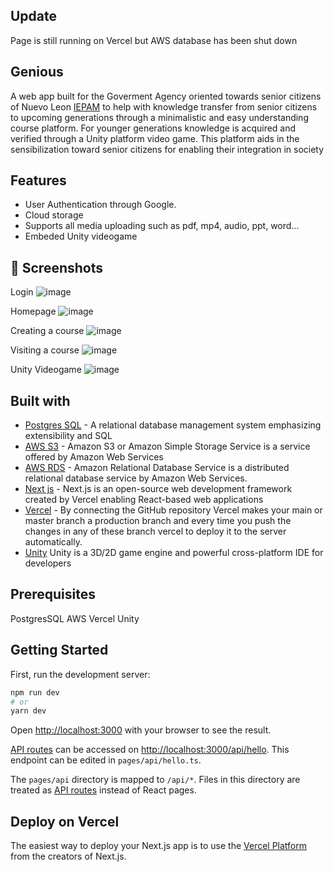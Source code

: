 ## Update
Page is still running on Vercel but AWS database has been shut down

## Genious
A web app built for the Goverment Agency oriented towards senior citizens of Nuevo Leon [IEPAM](https://www.nl.gob.mx/iepam) to help with knowledge transfer from senior citizens to upcoming generations through a minimalistic and easy understanding course platform. For younger generations knowledge is acquired and verified through a Unity platform video game. This platform aids in the sensibilization toward senior citizens for enabling their integration in society

## Features
- User Authentication through Google. 
- Cloud storage
- Supports all media uploading such as pdf, mp4, audio, ppt, word...
- Embeded Unity videogame

## 📸  Screenshots
Login
![image](https://user-images.githubusercontent.com/78885738/197819895-7ce7eae6-c121-46be-8902-f317ead9b748.png)

Homepage
![image](https://user-images.githubusercontent.com/78885738/197819622-eee08077-965e-4fdc-8b54-5a14bf4b6f87.png)

Creating a course
![image](https://user-images.githubusercontent.com/78885738/197819703-139417e1-a865-4771-8b1e-9f432bb5bcf1.png)

Visiting a course
![image](https://user-images.githubusercontent.com/78885738/197825194-2a95a454-4f40-4ced-9cb4-480a2934a72b.png)

Unity Videogame
![image](https://user-images.githubusercontent.com/78885738/197824512-8b4b3128-b6f4-44b8-adb1-fb34bcac1b5e.png)

## Built with
- [Postgres SQL](https://www.postgresql.org/) - A relational database management system emphasizing extensibility and SQL
- [AWS S3](https://aws.amazon.com/es/) - Amazon S3 or Amazon Simple Storage Service is a service offered by Amazon Web Services
- [AWS RDS](https://aws.amazon.com/es/) - Amazon Relational Database Service is a distributed relational database service by Amazon Web Services.
- [Next js](https://nextjs.org/) - Next.js is an open-source web development framework created by Vercel enabling React-based web applications
- [Vercel](https://vercel.com/new) - By connecting the GitHub repository Vercel makes your main or master branch a production branch and every time you push the changes in any of these branch vercel to deploy it to the server automatically.
- [Unity](https://unity.com/) Unity is a 3D/2D game engine and powerful cross-platform IDE for developers

## Prerequisites
PostgresSQL
AWS
Vercel
Unity

## Getting Started

First, run the development server:

```bash
npm run dev
# or
yarn dev
```

Open [http://localhost:3000](http://localhost:3000) with your browser to see the result.

[API routes](https://nextjs.org/docs/api-routes/introduction) can be accessed on [http://localhost:3000/api/hello](http://localhost:3000/api/hello). This endpoint can be edited in `pages/api/hello.ts`.

The `pages/api` directory is mapped to `/api/*`. Files in this directory are treated as [API routes](https://nextjs.org/docs/api-routes/introduction) instead of React pages.

## Deploy on Vercel

The easiest way to deploy your Next.js app is to use the [Vercel Platform](https://vercel.com/new?utm_medium=default-template&filter=next.js&utm_source=create-next-app&utm_campaign=create-next-app-readme) from the creators of Next.js.
